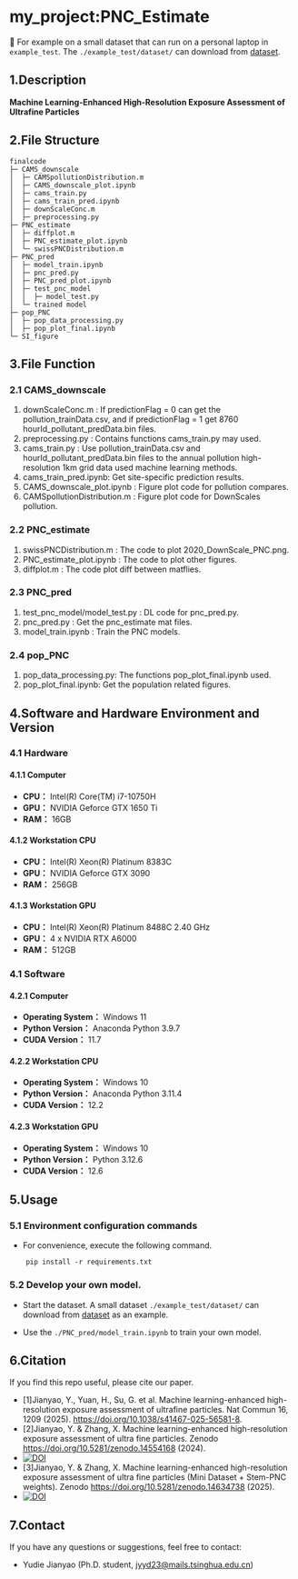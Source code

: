 <!--
 * @Author: JYYD jyyd23@mails.tsinghua.edu.cn
 * @Date: 2024-05-08 19:46:19
 * @LastEditors: JYYD jyyd23@mails.tsinghua.edu.cn
 * @LastEditTime: 2024-11-05 01:21:43
 * @FilePath: README.md
 * @Description: 
 * 
-->

# my_project:PNC_Estimate

:triangular_flag_on_post: For example on a small dataset that can run on a personal laptop in `example_test`. The `./example_test/dataset/` can download from [dataset](https://huggingface.co/jyyd23/PNC_Estimate/tree/main).

## 1.Description

**Machine Learning-Enhanced High-Resolution Exposure Assessment of Ultrafine Particles**

## 2.File Structure
```
finalcode
├─ CAMS_downscale
│  ├─ CAMSpollutionDistribution.m
│  ├─ CAMS_downscale_plot.ipynb
│  ├─ cams_train.py
│  ├─ cams_train_pred.ipynb
│  ├─ downScaleConc.m
│  ├─ preprocessing.py
├─ PNC_estimate
│  ├─ diffplot.m
│  ├─ PNC_estimate_plot.ipynb
│  └─ swissPNCDistribution.m
├─ PNC_pred
│  ├─ model_train.ipynb
│  ├─ pnc_pred.py
│  ├─ PNC_pred_plot.ipynb
│  ├─ test_pnc_model
│  │  ├─ model_test.py
│  └─ trained model
├─ pop_PNC
│  ├─ pop_data_processing.py
│  ├─ pop_plot_final.ipynb
└─ SI_figure

```

## 3.File Function

### 2.1 CAMS_downscale
1. downScaleConc.m : If predictionFlag = 0 can get the pollution_trainData.csv, and if predictionFlag = 1 get 8760 hourId_pollutant_predData.bin files.
2. preprocessing.py : Contains functions cams_train.py may used.
3. cams_train.py : Use pollution_trainData.csv and hourId_pollutant_predData.bin files to the annual pollution high-resolution 1km grid data used machine learning methods.
4. cams_train_pred.ipynb: Get site-specific prediction results.
5. CAMS_downscale_plot.ipynb : Figure plot code for pollution compares.
6. CAMSpollutionDistribution.m : Figure plot code for DownScales pollution.

### 2.2 PNC_estimate
1. swissPNCDistribution.m : The code to plot 2020_DownScale_PNC.png.
2. PNC_estimate_plot.ipynb : The code to plot other figures.
3. diffplot.m : The code plot diff between matflies.

### 2.3 PNC_pred
1.  test_pnc_model/model_test.py : DL code for pnc_pred.py.
2.  pnc_pred.py : Get the pnc_estimate mat files.
3.  model_train.ipynb : Train the PNC models.

### 2.4 pop_PNC
1. pop_data_processing.py: The functions pop_plot_final.ipynb used.
2. pop_plot_final.ipynb: Get the population related figures.


## 4.Software and Hardware Environment and Version

### 4.1 Hardware

#### 4.1.1 Computer
+ **CPU：** Intel(R) Core(TM) i7-10750H
+ **GPU：** NVIDIA Geforce GTX 1650 Ti
+ **RAM：** 16GB

#### 4.1.2 Workstation CPU
+ **CPU：** Intel(R) Xeon(R) Platinum 8383C
+ **GPU：** NVIDIA Geforce GTX 3090
+ **RAM：** 256GB

#### 4.1.3 Workstation GPU
+ **CPU：** Intel(R) Xeon(R) Platinum 8488C 2.40 GHz
+ **GPU：** 4 x NVIDIA RTX A6000
+ **RAM：** 512GB

### 4.1 Software

#### 4.2.1 Computer
* **Operating System：** Windows 11
* **Python Version：** Anaconda Python 3.9.7
* **CUDA Version：** 11.7

#### 4.2.2 Workstation CPU
* **Operating System：** Windows 10
* **Python Version：** Anaconda Python 3.11.4
* **CUDA Version：** 12.2

#### 4.2.3 Workstation GPU
* **Operating System：** Windows 10
* **Python Version：** Python 3.12.6
* **CUDA Version：** 12.6

## 5.Usage

### 5.1 Environment configuration commands
- For convenience, execute the following command.

```
    pip install -r requirements.txt
```

### 5.2 Develop your own model.
- Start the dataset. A small dataset `./example_test/dataset/` can download from [dataset](https://huggingface.co/jyyd23/PNC_Estimate/blob/main/dataset) as an example.

- Use the `./PNC_pred/model_train.ipynb` to train your own model.


## 6.Citation

If you find this repo useful, please cite our paper.

- [1]Jianyao, Y., Yuan, H., Su, G. et al. Machine learning-enhanced high-resolution exposure assessment of ultrafine particles. Nat Commun 16, 1209 (2025). https://doi.org/10.1038/s41467-025-56581-8.
- [2]Jianyao, Y. & Zhang, X. Machine learning-enhanced high-resolution exposure assessment of ultra fine particles. Zenodo https://doi.org/10.5281/zenodo.14554168 (2024).
- [![DOI](https://zenodo.org/badge/DOI/10.5281/zenodo.14554168.svg)](https://doi.org/10.5281/zenodo.14554168 (2024))
- [3]Jianyao, Y. & Zhang, X. Machine learning-enhanced high-resolution exposure assessment of ultra fine particles (Mini Dataset + Stem-PNC weights). Zenodo https://doi.org/10.5281/zenodo.14634738 (2025).
- [![DOI](https://zenodo.org/badge/DOI/10.5281/zenodo.14634738.svg)](https://doi.org/10.5281/zenodo.14634738(2025))


## 7.Contact
If you have any questions or suggestions, feel free to contact:
- Yudie Jianyao (Ph.D. student, jyyd23@mails.tsinghua.edu.cn)
